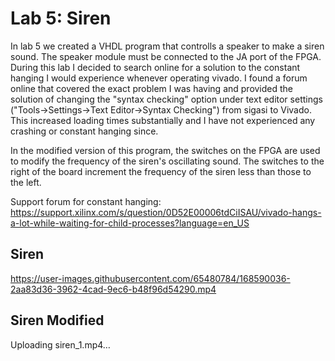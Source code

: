 # Lab 5: Siren
In lab 5 we created a VHDL program that controlls a speaker to make a siren sound.  The speaker module must be connected to the JA port of the FPGA.  During this lab I decided to search online for a solution to the constant hanging I would experience whenever operating vivado.  I found a forum online that covered the exact problem I was having and provided the solution of changing the "syntax checking" option under text editor settings ("Tools->Settings->Text Editor->Syntax Checking") from sigasi to Vivado.  This increased loading times substantially and I have not experienced any crashing or constant hanging since.

In the modified version of this program, the switches on the FPGA are used to modify the frequency of the siren's oscillating sound.  The switches to the right of the board increment the frequency of the siren less than those to the left. 

Support forum for constant hanging: https://support.xilinx.com/s/question/0D52E00006tdCiISAU/vivado-hangs-a-lot-while-waiting-for-child-processes?language=en_US

## Siren
https://user-images.githubusercontent.com/65480784/168590036-2aa83d36-3962-4cad-9ec6-b48f96d54290.mp4

## Siren Modified
Uploading siren_1.mp4…

